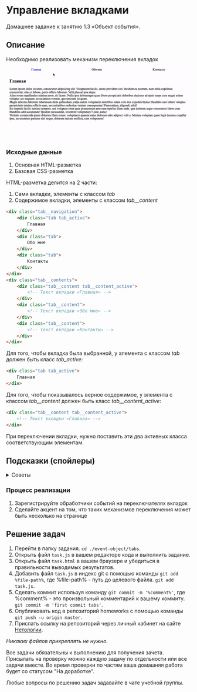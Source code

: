 # Управление вкладками

Домашнее задание к занятию 1.3 «Объект события».

## Описание 

Необходимо реализовать механизм переключения вкладок

![Demo](./demo.gif)

### Исходные данные

1. Основная HTML-разметка
2. Базовая CSS-разметка

HTML-разметка делится на 2 части:

1. Сами вкладки, элементы с классом *tab*
2. Содержимое вкладки, элементы с классом *tab__content*

```html
<div class="tab__navigation">
    <div class="tab tab_active">
        Главная
    </div>
    <div class="tab">
        Обо мне
    </div>
    <div class="tab">
        Контакты
    </div>
</div>
<div class="tab__contents">
    <div class="tab__content tab__content_active">
        <!-- Текст вкладки «Главная» -->
    </div>
    <div class="tab__content">
        <!-- Текст вкладки «Обо мне» -->
    </div>
    <div class="tab__content">
        <!-- Текст вкладки «Контакты» -->
    </div>
</div>
```

Для того, чтобы вкладка была выбранной, у элемента с классом *tab* должен быть класс
*tab_active*:

```html
<div class="tab tab_active">
    Главная
</div>
```

Для того, чтобы показывалось верное содержимое, у элемента с классом *tab__content*
должен быть класс *tab__content_active*:

```html
<div class="tab__content tab__content_active">
    <!-- Текст вкладки «Главная» -->
</div>
```

При переключении вкладки, нужно поставить эти два активных класса соответствующим
элементам.

## Подсказки (спойлеры)

<details>
<summary>Советы</summary>

Для удобного нахождения индекса вкладки, можно использовать метод
indexOf в найденном массиве вкладок *.tab*. Найденный индекс можно использовать
для показа нужного содержимого *.tab__content*

</details>

### Процесс реализации

1. Зарегистрируйте обработчики событий на переключателях вкладок
2. Сделайте акцент на том, что таких механизмов переключения может быть несколько
на странице

## Решение задач
1. Перейти в папку задания. `cd ./event-object/tabs`.
2. Открыть файл `task.js` в вашем редакторе кода и выполнить задание.
3. Открыть файл `task.html` в вашем браузере и убедиться в правильности выводимых результатов.
4. Добавить файл `task.js` в индекс git с помощью команды `git add %file-path%`, где %file-path% - путь до целевого файла. `git add task.js`.
5. Сделать коммит используя команду `git commit -m '%comment%'`, где %comment% - это произвольный комментарий к вашему коммиту. `git commit -m 'first commit tabs'`.
6. Опубликовать код в репозиторий homeworks с помощью команды `git push -u origin master`.
7. Прислать ссылку на репозиторий через личный кабинет на сайте [Нетологии][6].

[0]: https://github.com/
[1]: https://www.sublimetext.com/
[2]: https://code.visualstudio.com/
[3]: https://github.com/netology-code/guides/tree/master/github
[4]: https://git-scm.com/
[5]: https://github.com/netology-code/guides/blob/master/git/REAMDE.md
[6]: https://netology.ru/

*Никаких файлов прикреплять не нужно.*

Все задачи обязательны к выполнению для получения зачета. Присылать на проверку можно каждую задачу по отдельности или все задачи вместе. Во время проверки по частям ваша домашняя работа будет со статусом "На доработке".

Любые вопросы по решению задач задавайте в чате учебной группы.
